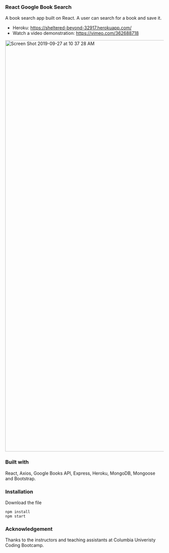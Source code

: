 ### React Google Book Search

A book search app built on React. A user can search for a book and save it.
- Heroku: https://sheltered-beyond-32917.herokuapp.com/
- Watch a video demonstration: https://vimeo.com/362688718

<img width="1302" alt="Screen Shot 2019-09-27 at 10 37 28 AM" src="https://user-images.githubusercontent.com/32065713/65777893-e3432480-e112-11e9-81b7-17441a0ba50a.png">



### Built with

React, Axios, Google Books API, Express, Heroku, MongoDB, Mongoose and Bootstrap.

### Installation
Download the file
```
npm install
npm start
```

### Acknowledgement

Thanks to the instructors and teaching assistants at Columbia Univeristy Coding Bootcamp.
